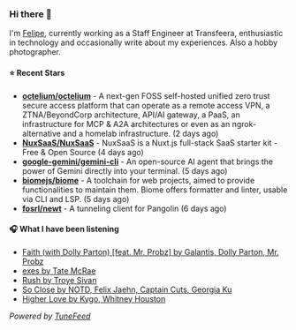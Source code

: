 ### Hi there 👋

I'm [Felipe](https://felipevm.com), currently working as a Staff Engineer at Transfeera, enthusiastic in technology and occasionally write about my experiences. Also a hobby photographer.

#### ⭐ Recent Stars
- **[octelium/octelium](https://github.com/octelium/octelium)** - A next-gen FOSS self-hosted unified zero trust secure access platform that can operate as a remote access VPN, a ZTNA/BeyondCorp architecture, API/AI gateway, a PaaS, an infrastructure for MCP &amp; A2A architectures or even as an ngrok-alternative and a homelab infrastructure. (2 days ago)
- **[NuxSaaS/NuxSaaS](https://github.com/NuxSaaS/NuxSaaS)** - NuxSaaS is a Nuxt.js full-stack SaaS starter kit - Free &amp; Open Source (4 days ago)
- **[google-gemini/gemini-cli](https://github.com/google-gemini/gemini-cli)** - An open-source AI agent that brings the power of Gemini directly into your terminal. (5 days ago)
- **[biomejs/biome](https://github.com/biomejs/biome)** - A toolchain for web projects, aimed to provide functionalities to maintain them. Biome offers formatter and linter, usable via CLI and LSP. (5 days ago)
- **[fosrl/newt](https://github.com/fosrl/newt)** - A tunneling client for Pangolin (6 days ago)

#### 🎧 What I have been listening
- [Faith (with Dolly Parton) [feat. Mr. Probz] by Galantis, Dolly Parton, Mr. Probz](https://open.spotify.com/track/35MKhw2YBKApmD7fAnPERC)
- [exes by Tate McRae](https://open.spotify.com/track/4E63weMCaNZuGPEFMnuEi8)
- [Rush by Troye Sivan](https://open.spotify.com/track/4ZnkygoWLzcGbQYCm3lkae)
- [So Close by NOTD, Felix Jaehn, Captain Cuts, Georgia Ku](https://open.spotify.com/track/7FjZU7XFs7P9jHI9Z0yRhK)
- [Higher Love by Kygo, Whitney Houston](https://open.spotify.com/track/6oJ6le65B3SEqPwMRNXWjY)

_Powered by [TuneFeed](https://tunefeed.app?ref=github.com)_
